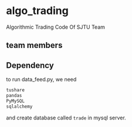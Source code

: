 # algo_trading
Algorithmic Trading Code Of SJTU Team

## team members

## Dependency
to run data_feed.py, we need

```bash
tushare
pandas
PyMySQL
sqlalchemy
```

and create database called `trade` in mysql server.